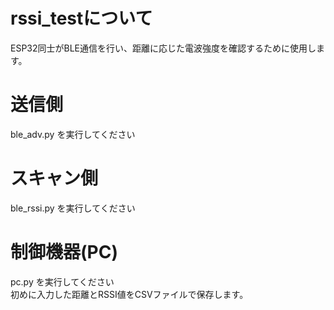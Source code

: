 # rssi_testについて
ESP32同士がBLE通信を行い、距離に応じた電波強度を確認するために使用します。

# 送信側
ble_adv.py を実行してください

# スキャン側
ble_rssi.py を実行してください

# 制御機器(PC)
pc.py を実行してください   
初めに入力した距離とRSSI値をCSVファイルで保存します。
